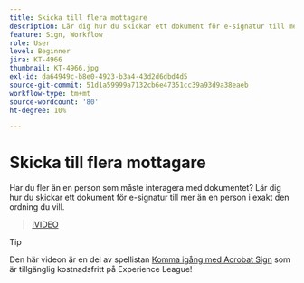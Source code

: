 ```yaml
---
title: Skicka till flera mottagare
description: Lär dig hur du skickar ett dokument för e-signatur till mer än en person i exakt den ordning du vill
feature: Sign, Workflow
role: User
level: Beginner
jira: KT-4966
thumbnail: KT-4966.jpg
exl-id: da64949c-b8e0-4923-b3a4-43d2d6dbd4d5
source-git-commit: 51d1a59999a7132cb6e47351cc39a93d9a38eaeb
workflow-type: tm+mt
source-wordcount: '80'
ht-degree: 10%

---
```


# Skicka till flera mottagare

Har du fler än en person som måste interagera med dokumentet? Lär dig hur du skickar ett dokument för e-signatur till mer än en person i exakt den ordning du vill.

>[!VIDEO](https://video.tv.adobe.com/v/341296?quality=12&learn=on&hidetitle=true)

>[!TIP]
>
>Den här videon är en del av spellistan [Komma igång med Acrobat Sign](https://experienceleague.adobe.com/en/playlists/acrobat-sign-get-started-business-users) som är tillgänglig kostnadsfritt på Experience League!
